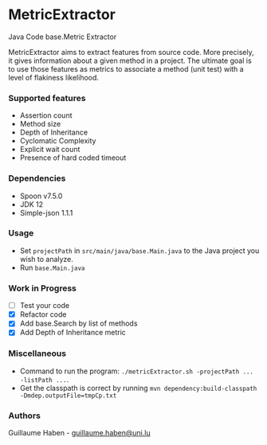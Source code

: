 # MetricExtractor
Java Code base.Metric Extractor 

MetricExtractor aims to extract features from source code. 
More precisely, it gives information about a given method in a project.
The ultimate goal is to use those features as metrics to associate a method
(unit test) with a level of flakiness likelihood.

### Supported features

- Assertion count
- Method size
- Depth of Inheritance
- Cyclomatic Complexity
- Explicit wait count
- Presence of hard coded timeout

### Dependencies

- Spoon v7.5.0
- JDK 12
- Simple-json 1.1.1

### Usage

- Set `projectPath` in `src/main/java/base.Main.java` to the Java project you wish to analyze.
- Run `base.Main.java`

### Work in Progress

- [ ] Test your code
- [x] Refactor code
- [x] Add base.Search by list of methods
- [x] Add Depth of Inheritance metric

### Miscellaneous

- Command to run the program: `./metricExtractor.sh -projectPath ... -listPath ...`.
- Get the classpath is correct by running `mvn dependency:build-classpath -Dmdep.outputFile=tmpCp.txt`

### Authors

Guillaume Haben - guillaume.haben@uni.lu